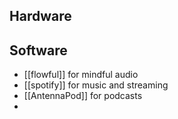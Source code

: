 ## Hardware

## Software
 - [[flowful]] for mindful audio 
 - [[spotify]] for music and streaming
 - [[AntennaPod]] for podcasts
 - 

